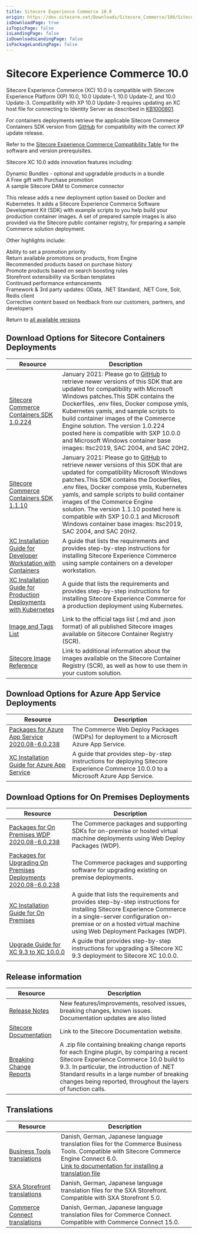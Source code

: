 ```yaml
---
title: Sitecore Experience Commerce 10.0
origin: https://dev.sitecore.net/Downloads/Sitecore_Commerce/100/Sitecore_Experience_Commerce_100.aspx
isDownloadPage: true
isTopicPage: false
isLandingPage: false
isDownloadsLandingPage: false
isPackageLandingPage: false
---
```


# Sitecore Experience Commerce 10.0

Sitecore Experience Commerce (XC) 10.0 is compatible with Sitecore Experience Platform (XP) 10.0, 10.0 Update-1, 10.0 Update-2, and 10.0 Update-3. Compatibility with XP 10.0 Update-3 requires updating an XC host file for connecting to Identity Server as described in [KB1000801](https://support.sitecore.com/kb?id=kb_article_view&sysparm_article=KB1000801).

For containers deployments retrieve the applicable Sitecore Commerce Containers SDK version from [GitHub](https://github.com/Sitecore/container-deployment/releases) for compatibility with the correct XP update release. 

Refer to the [Sitecore Experience Commerce Compatibility Table](https://kb.sitecore.net/articles/804595) for the software and version prerequisites.

Sitecore XC 10.0 adds innovation features including:

Dynamic Bundles - optional and upgradable products in a bundle  
A Free gift with Purchase promotion  
A sample Sitecore DAM to Commerce connector  

This release adds a new deployment option based on Docker and Kubernetes. It adds a Sitecore Experience Commerce Software Development Kit (SDK) with example scripts to you help build your production container images. A set of prepared sample images is also provided via the Sitecore public container registry, for preparing a sample Commerce solution deployment.

Other highlights include:

Ability to set a promotion priority  
Return available promotions on products, from Engine  
Recommended products based on purchase history  
Promote products based on search boosting rules  
Storefront extensibility via Scriban templates  
Continued performance enhancements  
Framework & 3rd party updates: OData, .NET Standard, .NET Core, Solr, Redis client  
Corrective content based on feedback from our customers, partners, and developers  

Return to [all available versions](/Downloads/Sitecore_Commerce)

## Download Options for Sitecore Containers Deployments

 | Resource | Description |
 | --- | --- |
 | [Sitecore Commerce Containers SDK 1.0.224](https://scdp.blob.core.windows.net/downloads/Sitecore%20Commerce/100/Sitecore%20Experience%20Commerce%20100/Secure/Sitecore.Commerce.Container.SDK.1.0.224.zip) | January 2021: Please go to [GitHub](https://github.com/Sitecore/container-deployment/releases) to retrieve newer versions of this SDK that are updated for compatibility with Microsoft Windows patches.This SDK contains the Dockerfiles, .env files, Docker compose ymls, Kubernetes yamls, and sample scripts to build container images of the Commerce Engine solution. The version 1.0.224 posted here is compatible with SXP 10.0.0 and Microsoft Windows container base images: ltsc2019, SAC 2004, and SAC 20H2. |
 | [Sitecore Commerce Containers SDK 1.1.10](https://scdp.blob.core.windows.net/downloads/Sitecore%20Commerce/100/Sitecore%20Experience%20Commerce%20100/Secure/Sitecore.Commerce.Container.SDK.1.1.10.zip) | January 2021: Please go to [GitHub](https://github.com/Sitecore/container-deployment/releases) to retrieve newer versions of this SDK that are updated for compatibility Microsoft Windows patches.This SDK contains the Dockerfiles, .env files, Docker compose ymls, Kubernetes yamls, and sample scripts to build container images of the Commerce Engine solution. The version 1.1.10 posted here is compatible with SXP 10.0.1 and Microsoft Windows container base images: ltsc2019, SAC 2004, and SAC 20H2. |
 | [XC Installation Guide for Developer Workstation with Containers](https://scdp.blob.core.windows.net/downloads/Sitecore%20Commerce/100/Sitecore%20Experience%20Commerce%20100/Secure/XC_10.0_Installation_Guide_for_a_Commerce_Developer_Workstation_with_Container-en.pdf) | A guide that lists the requirements and provides step-by-step instructions for installing Sitecore Experience Commerce using sample containers on a developer workstation. |
 | [XC Installation Guide for Production Deployments with Kubernetes](https://scdp.blob.core.windows.net/downloads/Sitecore%20Commerce/100/Sitecore%20Experience%20Commerce%20100/Secure/XC_10.0_Installation_Guide_for_Production_Deployments_with_Kubernetes-en.pdf) | A guide that lists the requirements and provides step-by-step instructions for installing Sitecore Experience Commerce for a production deployment using Kubernetes. |
 | [Image and Tags List](https://github.com/Sitecore/docker-images/tree/master/tags) | Link to the official tags list (.md and .json format) of all published Sitecore images available on Sitecore Container Registry (SCR). |
 | [Sitecore Image Reference](https://containers.doc.sitecore.com/docs/image-reference) | Link to additional information about the images available on the Sitecore Container Registry (SCR), as well as how to use them in your custom solution. |

## Download Options for Azure App Service Deployments

 | Resource | Description |
 | --- | --- |
 | [Packages for Azure App Service 2020.08-6.0.238](https://scdp.blob.core.windows.net/downloads/Sitecore%20Commerce/100/Sitecore%20Experience%20Commerce%20100/Secure/Sitecore.Commerce.Azure.2020.08-6.0.238.zip) | The Commerce Web Deploy Packages (WDPs) for deployment to a Microsoft Azure App Service. |
 | [XC Installation Guide for Azure App Service](https://scdp.blob.core.windows.net/downloads/Sitecore%20Commerce/100/Sitecore%20Experience%20Commerce%20100/Secure/Sitecore_XC_10_0_Installation_Guide_for_Azure_App_Servi-en.pdf) | A guide that provides step-by-step instructions for deploying Sitecore Experience Commerce 10.0.0 to a Microsoft Azure App Service. |

## Download Options for On Premises Deployments

 | Resource | Description |
 | --- | --- |
 | [Packages for On Premises WDP 2020.08-6.0.238](https://scdp.blob.core.windows.net/downloads/Sitecore%20Commerce/100/Sitecore%20Experience%20Commerce%20100/Secure/Sitecore.Commerce.WDP.2020.08-6.0.238.zip) | The Commerce packages and supporting SDKs for on-premise or hosted virtual machine deployments using Web Deploy Packages (WDP). |
 | [Packages for Upgrading On Premises Deployments 2020.08-6.0.238](https://scdp.blob.core.windows.net/downloads/Sitecore%20Commerce/100/Sitecore%20Experience%20Commerce%20100/Secure/Sitecore.Commerce.2020.08-6.0.238.zip) | The Commerce packages and supporting software for upgrading existing on premise deployments. |
 | [XC Installation Guide for On Premises](https://scdp.blob.core.windows.net/downloads/Sitecore%20Commerce/100/Sitecore%20Experience%20Commerce%20100/Secure/Sitecore_XC_Installation_Guide_for_On-Premises_Solutions.pdf) | A guide that lists the requirements and provides step-by-step instructions for installing Sitecore Experience Commerce in a single-server configuration on-premise or on a hosted virtual machine using Web Deployment Packages (WDP). |
 | [Upgrade Guide for XC 9.3 to XC 10.0.0](https://scdp.blob.core.windows.net/downloads/Sitecore%20Commerce/100/Sitecore%20Experience%20Commerce%20100/Secure/Sitecore_XC_Upgrade_Guide_for_9_3_to_10_0.pdf) | A guide that provides step-by-step instructions for upgrading a Sitecore XC 9.3 deployment to Sitecore XC 10.0.0. |

## Release information

 | Resource | Description |
 | --- | --- |
 | [Release Notes](https://scdp.blob.core.windows.net/downloads/Sitecore%20Commerce/100/Sitecore%20Experience%20Commerce%20100/Non-secure/Sitecore%20XC10.0%20Release%20Notes.pdf) | New features/improvements, resolved issues, breaking changes, known issues. Documentation updates are also listed |
 | [Sitecore Documentation](https://doc.sitecore.com/) | Link to the Sitecore Documentation website. |
 | [Breaking Change Reports](https://scdp.blob.core.windows.net/downloads/Sitecore%20Commerce/100/Sitecore%20Experience%20Commerce%20100/Secure/XC10.0%20Engine%20Plugin%20Breaking%20Change%20Reports%205.0.150-6.0.197.zip) | A .zip file containing breaking change reports for each Engine plugin, by comparing a recent Sitecore Experience Commerce 10.0 build to 9.3. In particular, the introduction of .NET Standard results in a large number of breaking changes being reported, throughout the layers of function calls.  <br /> |

## Translations

 | Resource | Description |
 | --- | --- |
 | [Business Tools translations](https://scdp.blob.core.windows.net/downloads/Sitecore%20Commerce/100/Sitecore%20Experience%20Commerce%20100/Secure/BusinessTools.translations.zip) | Danish, German, Japanese language translation files for the Commerce Business Tools. Compatible with Sitecore Commerce Engine Connect 6.0.  <br />[Link to documentation for installing a translation file](https://doc.sitecore.com/developers/100/sitecore-experience-commerce/en/install-a-translation-file-for-the-xc-business-tools.html) |
 | [SXA Storefront translations](https://scdp.blob.core.windows.net/downloads/Sitecore%20Commerce/100/Sitecore%20Experience%20Commerce%20100/Secure/SXAStorefront.translations.zip) | Danish, German, Japanese language translation files for the SXA Storefront. Compatible with SXA Storefront 5.0. |
 | [Commerce Connect translations](https://scdp.blob.core.windows.net/downloads/Sitecore%20Commerce/100/Sitecore%20Experience%20Commerce%20100/Secure/CommerceConnect.translations.zip) | Danish, German, Japanese language translation files for Commerce Connect. Compatible with Commerce Connect 15.0. |
